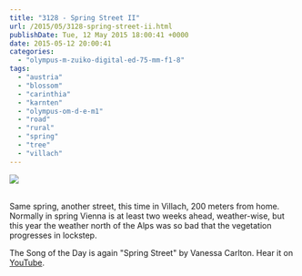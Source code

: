 ```yaml
---
title: "3128 - Spring Street II"
url: /2015/05/3128-spring-street-ii.html
publishDate: Tue, 12 May 2015 18:00:41 +0000
date: 2015-05-12 20:00:41
categories: 
  - "olympus-m-zuiko-digital-ed-75-mm-f1-8"
tags: 
  - "austria"
  - "blossom"
  - "carinthia"
  - "karnten"
  - "olympus-om-d-e-m1"
  - "road"
  - "rural"
  - "spring"
  - "tree"
  - "villach"
---
```

<div class="container">
<div class="center"><a target="_blank" href="https://d25zfm9zpd7gm5.cloudfront.net/1200x1200/2015/20150423_075229_lr.jpg"><img src="https://d25zfm9zpd7gm5.cloudfront.net/0600x0600/2015/20150423_075229_lr.jpg" /></a></div>
</div>
<br />

Same spring, another street, this time in Villach, 200 meters from home. Normally in spring Vienna is at least two weeks ahead, weather-wise, but this year the weather north of the Alps was so bad that the vegetation progresses in lockstep.

The Song of the Day is again "Spring Street" by Vanessa Carlton. Hear it on <a href="http://20150423_075229_lr.jpg" target="_blank">YouTube</a>.

